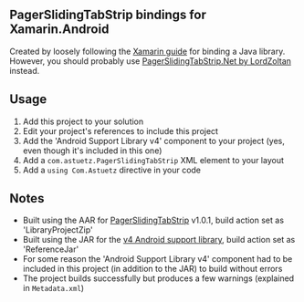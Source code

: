 PagerSlidingTabStrip bindings for Xamarin.Android
-----
Created by loosely following the [Xamarin guide](http://docs.xamarin.com/guides/android/advanced_topics/java_integration_overview/binding_a_java_library_%28.jar%29/) for binding a Java library. However, you should probably use [PagerSlidingTabStrip.Net by LordZoltan](https://github.com/LordZoltan/PagerSlidingTabStrip.Net) instead.

Usage
-----
1. Add this project to your solution
2. Edit your project's references to include this project  
3. Add the 'Android Support Library v4' component to your project (yes, even though it's included in this one)
4. Add a `com.astuetz.PagerSlidingTabStrip` XML element to your layout
5. Add a `using Com.Astuetz` directive in your code

Notes
-----
* Built using the AAR for [PagerSlidingTabStrip](http://search.maven.org/#search|ga|1|a%3A%22pagerslidingtabstrip%22) v1.0.1, build action set as 'LibraryProjectZip'
* Built using the JAR for the [v4 Android support library](http://search.maven.org/#search|ga|1|a%3A%22support-v4%22), build action set as 'ReferenceJar'
* For some reason the 'Android Support Library v4' component had to be included in this project (in addition to the JAR) to build without errors
* The project builds successfully but produces a few warnings (explained in `Metadata.xml`)
